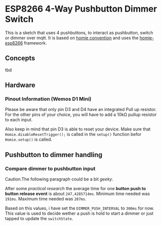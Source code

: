 # ESP8266 4-Way Pushbutton Dimmer Switch

This is a sketch that uses 4 pushbuttons, to interact as pushbutton, switch or dimmer over mqtt.
It is based on [homie convention](marvinroger/homie) and uses the [homie-esp8266](marvinroger/homie-esp8266) framework.

## Concepts

tbd

## Hardware

### Pinout Information (Wemos D1 Mini)

Please be aware that only pin D3 and D4 have an integrated Pull up resistor.
For the other pins of your choice, you will have to add a 10kΩ pullup resistor to each input.

Also keep in mind that pin D3 is able to reset your device.
Make sure that `Homie.disableResetTrigger();` is called in the `setup()` function befor `Homie.setup()` is called.

## Pushbutton to dimmer handling

### Compare dimmer to pushbutton input

Caution.The following paragraph could be a bit *geeky*.

After some *practical research* the average time for one **button push to button release event** is about `247,4285714ms`.
Minimum time needed was `191ms`.
Maximum time needed was `287ms`.

Based on this values, i have set the `DIMMER_PUSH_INTERVAL` to `300ms` for now.
This value is used to decide wether a push is hold to start a dimmer or just tapped to update the `switchState`.